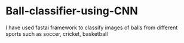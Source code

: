 # Ball-classifier-using-CNN
I have used fastai framework to classify images of balls from different sports such as soccer, cricket, basketball
